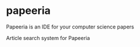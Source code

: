 papeeria
========

Papeeria is an IDE for your computer science papers 

Article search system for Papeeria
